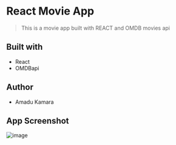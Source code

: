 # React Movie App

> This is a movie app built with REACT and OMDB movies api

## Built with

- React
- OMDBapi

## Author
- Amadu Kamara

## App Screenshot

![image](https://user-images.githubusercontent.com/50941074/174306047-bf796428-275c-4b4e-82cc-8f500c782729.png)

